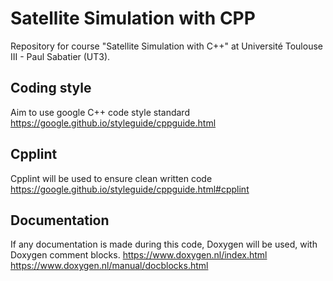 # Satellite Simulation with CPP
Repository for course "Satellite Simulation with C++" at Université Toulouse III - Paul Sabatier (UT3).


## Coding style
Aim to use google C++ code style standard
https://google.github.io/styleguide/cppguide.html

## Cpplint 
Cpplint will be used to ensure clean written code
https://google.github.io/styleguide/cppguide.html#cpplint

## Documentation
If any documentation is made during this code, Doxygen will be used, with Doxygen comment blocks.
https://www.doxygen.nl/index.html
https://www.doxygen.nl/manual/docblocks.html
